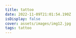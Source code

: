 ```yaml
---
title: tattoo
date: 2022-11-09T21:01:54.190Z
isDisplay: false
cover: assets/images/img12.jpg
tags: tattoo
---
```

